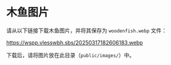 # 木鱼图片

请从以下链接下载木鱼图片，并将其保存为 `woodenfish.webp` 文件：

https://wspp.vlesswbh.sbs/20250317182606183.webp

下载后，请将图片放在此目录（`public/images/`）中。 